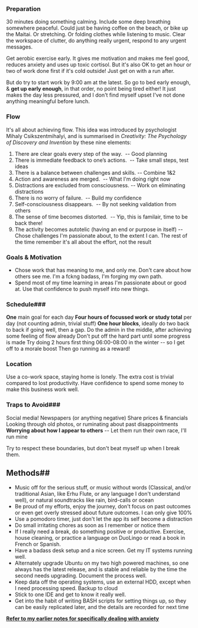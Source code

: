 ### Preparation
30 minutes doing something calming.  Include some deep breathing somewhere peaceful. 
Could just be having coffee on the beach, or bike up the Maitai.  Or stretching.  Or folding clothes while listening to music.  Clear the workspace of clutter, do anything really urgent, respond to any urgent messages.

Get aerobic exercise early.  It gives me motivation and makes me feel good, reduces anxiety and uses up toxic cortisol.  But it's also OK to get an hour or two of work done first if it's cold outside!  Just get on with a run after.

But do try to start work by 9:00 am at the latest.  So go to bed early enough, & **get up early enough**, in that order, no point being tired either!   It just makes the day less pressured, and I don't find myself upset I've not done anything meaningful before lunch.

### Flow
It's all about achieving flow.  This idea was introduced by psychologist Mihaly Csikszentmihalyi, and is summarised in *Creativity: The Psychology of Discovery and Invention* by these nine elements: 

1. There are clear goals every step of the way.   -- Good planning
2. There is immediate feedback to one’s actions.   -- Take small steps, test ideas
3. There is a balance between challenges and skills. -- Combine 1&2
4.  Action and awareness are merged.    -- What I'm doing right now
5.  Distractions are excluded from consciousness. -- Work on eliminating distractions
6.  There is no worry of failure.  -- Build my confidence
7.   Self-consciousness disappears.  -- By not seeking validation from others
8.  The sense of time becomes distorted.  -- Yip, this is familair, time to be back there!
9.  The activity becomes autotelic (having an end or purpose in itself)  -- Chose challenges I'm passionate about, to the extent I can.  The rest of the time remember it's all about the effort, not the result

### Goals & Motivation
- Chose work that has meaning to me, and only me.  Don't care about how others see me. 
 I'm a fckng badass, I'm forging my own path.
- Spend most of my time learning in areas I'm passionate about or good at.  Use that confidence to push myself into new things.

### Schedule###
**One** main goal for each day
**Four hours of focussed work or study total** per day (not counting admin, trivial stuff)
**One hour blocks**, ideally do two back to back if going well, then a gap.
Do the admin in the middle, after achieving some feeling of flow already
Don't put off the hard part until some progress is made
Try doing 2 hours first thing  06:00-08:00 in the winter -- so I get off to a morale boost  Then go running as a reward!

### Location ###
Use a co-work space, staying home is lonely.  The extra cost is trivial compared to lost productivity.  Have confidence to spend some money to make this business work well.

### Traps to Avoid###
Social media! 
Newspapers (or anything negative)
Share prices & financials
Looking through old photos, or ruminating about past disappointments
**Worrying about how I appear to others** -- Let them run their own race, I'll run mine

Try to respect these boundaries, but don't beat myself up when I break them.

## Methods##
- Music off for the serious stuff, or music without words (Classical, and/or traditional Asian, like Erhu Flute, or any language I don't understand well), or natural soundtracks like rain, bird-calls or ocean
- Be proud of my efforts, enjoy the journey, don't focus on past outcomes or even get overly stressed about future outcomes.  I can only give 100%
- Use a pomodoro timer, just don't let the app its self become a distraction
- Do small irritating chores as soon as I remember or notice them
- If I really need a break, do something positive or productive.  Exercise, house cleaning, or practice a language on DuoLingo or read a book in French or Spanish.
- Have a badass desk setup and a nice screen.  Get my IT systems running well.
- Alternately upgrade Ubuntu on my two high powered machines, so one always has the latest release, and is stable and reliable by the time the second needs upgrading. Document the process well.
- Keep data off the operating systems, use an external HDD, except when I need processing speed.  Backup to cloud
- Stick to one IDE and get to know it really well.  
- Get into the habit of writing BASH scripts for setting things up, so they can be easily replicated later, and the details are recorded for next time

[**Refer to my earlier notes for specifically dealing with anxiety**](https://github.com/Wologman/Anxiety-Management-Techniques/blob/main/Anxiety%20Methods.pdf)






